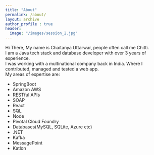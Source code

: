 ```yaml
---
title: "About"
permalink: /about/
layout: archive
author_profile : true
header:
  image: "/images/session_2.jpg"
---
```


Hi There,
My name is Chaitanya Uttarwar, people often call me Chitti.  
I am a Java tech stack and database developer with over 3 years of experience.  
I was working with a multinational company back in India. Where I contributed, managed and tested a web app.    
My areas of expertise are:  
   - SpringBoot
   - Amazon AWS
   - RESTful APIs
   - SOAP
   - React
   - SQL
   - Node
   - Pivotal Cloud Foundry
   - Databases(MySQL, SQLite, Azure etc)
   - .NET
   - Kafka
   - MessagePoint
   - Katlon
